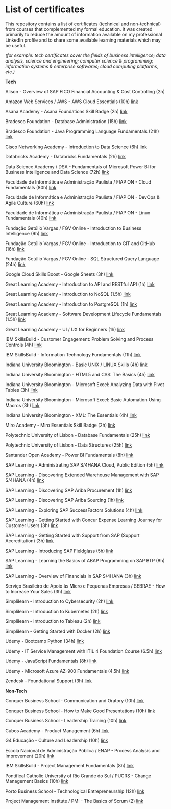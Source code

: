 # List of certificates

This repository contains a list of certificates (technical and non-technical) from courses that complemented my formal education.
It was created primarily to reduce the amount of information available on my professional LinkedIn profile and to share some available learning materials which may be useful.

*(for example: tech certificates cover the fields of business intelligence; data analysis, science and engineering; computer science & programming; information systems & enterprise softwares; cloud computing platforms, etc.)* 

**Tech**


Alison - Overview of SAP FICO Financial Accounting & Cost Controlling (2h)

Amazon Web Services / AWS - AWS Cloud Essentials (10h) [link](https://www.credly.com/badges/0f7b26cb-c1d3-4f04-a9fb-6bda212e3258/public_url)

Asana Academy - Asana Foundations Skill Badge (2h) [link](https://certifications.asana.com/f2b0810d-b722-433b-bed2-291d2e36bfda#acc.cyJgevC6)

Bradesco Foundation - Database Administration (15h) [link](https://www.linkedin.com/in/caio-ternus-de-abreu/details/certifications/1757679093303/single-media-viewer/?type=DOCUMENT&profileId=ACoAABLtKa8B0oVw4EwOlFBnAPMeuMr8HiBAzGs)

Bradesco Foundation - Java Programming Language Fundamentals (21h) [link](https://www.linkedin.com/in/caio-ternus-de-abreu/details/certifications/1757679910509/single-media-viewer/?type=DOCUMENT&profileId=ACoAABLtKa8B0oVw4EwOlFBnAPMeuMr8HiBAzGs)

Cisco Networking Academy - Introduction to Data Science (6h) [link](https://www.credly.com/badges/d7da0084-ac7e-4082-9187-c23a99a42318)

Databricks Academy - Databricks Fundamentals (2h) [link](https://credentials.databricks.com/f979c3bf-b497-40a8-b22a-8aed412f59ea#acc.MIBUkpQx)

Data Science Academy / DSA - Fundamentals of Microsoft Power BI for Business Intelligence and Data Science (72h) [link](https://www.datascienceacademy.com.br/certificate_v2/6462fe1b2bb04988150abc99/user/674b082d4f28d8069d02b8ba)

Faculdade de Informática e Administração Paulista / FIAP ON - Cloud Fundamentals (80h) [link](https://on.fiap.com.br/pluginfile.php/1/local_nanocourses/certificado_nanocourse/108865/a4e67aeeb6d343142eefe3ca1c58fb7e/certificado.png)

Faculdade de Informática e Administração Paulista / FIAP ON - DevOps & Agile Culture (60h) [link](https://on.fiap.com.br/pluginfile.php/1/local_nanocourses/certificado_nanocourse/107258/18f2ebb76667ea253e00ba290fc34c7f/certificado.png)

Faculdade de Informática e Administração Paulista / FIAP ON - Linux Fundamentals (40h) [link](https://on.fiap.com.br/pluginfile.php/1/local_nanocourses/certificado_nanocourse/106871/bb801f424be9a1cc7930c476c48c8ee1/certificado.png)

Fundação Getúlio Vargas / FGV Online - Introduction to Business Intelligence (9h) [link](https://www.linkedin.com/in/caio-ternus-de-abreu/details/certifications/1757715899349/single-media-viewer/?type=DOCUMENT&profileId=ACoAABLtKa8B0oVw4EwOlFBnAPMeuMr8HiBAzGs)

Fundação Getúlio Vargas / FGV Online - Introduction to GIT and GitHub (16h) [link](https://www.linkedin.com/in/caio-ternus-de-abreu/details/certifications/1757715657619/single-media-viewer/?type=DOCUMENT&profileId=ACoAABLtKa8B0oVw4EwOlFBnAPMeuMr8HiBAzGs)

Fundação Getúlio Vargas / FGV Online - SQL Structured Query Language (24h) [link](https://www.linkedin.com/in/caio-ternus-de-abreu/details/certifications/1759505974351/single-media-viewer/?type=DOCUMENT&profileId=ACoAABLtKa8B0oVw4EwOlFBnAPMeuMr8HiBAzGs)

Google Cloud Skills Boost - Google Sheets (3h) [link](https://www.skills.google/public_profiles/40c4c626-674f-41f6-aae1-57f1c7419923/badges/13434580)

Great Learning Academy - Introduction to API and RESTful API (1h) [link](https://www.mygreatlearning.com/certificate/JRKXBCOQ)

Great Learning Academy - Introduction to NoSQL (1.5h) [link](https://www.mygreatlearning.com/certificate/FYXIYFEP)

Great Learning Academy - Introduction to PostgreSQL (1h) [link](https://www.mygreatlearning.com/certificate/CTHRKSDY)

Great Learning Academy - Software Development Lifecycle Fundamentals (1.5h) [link](https://www.mygreatlearning.com/certificate/CZFCGSTY)

Great Learning Academy - UI / UX for Beginners (1h) [link](https://www.mygreatlearning.com/certificate/OQLSSQMO)

IBM SkillsBuild - Customer Engagement: Problem Solving and Process Controls (4h) [link](https://www.credly.com/badges/b3b01b05-015d-4184-8964-d333f0d0be98)

IBM SkillsBuild - Information Technology Fundamentals (11h) [link](https://www.credly.com/badges/045ccfaa-c052-4f85-ade2-24f494ed77f4)

Indiana University Bloomington - Basic UNIX / LINUX Skills (4h) [link](https://www.linkedin.com/in/caio-ternus-de-abreu/details/certifications/1757694388267/single-media-viewer/?type=DOCUMENT&profileId=ACoAABLtKa8B0oVw4EwOlFBnAPMeuMr8HiBAzGs)

Indiana University Bloomington - HTML5 and CSS: The Basics (4h) [link](https://www.linkedin.com/in/caio-ternus-de-abreu/details/certifications/1757694626881/single-media-viewer/?type=DOCUMENT&profileId=ACoAABLtKa8B0oVw4EwOlFBnAPMeuMr8HiBAzGs)

Indiana University Bloomington - Microsoft Excel: Analyzing Data with Pivot Tables (3h) [link](https://www.linkedin.com/in/caio-ternus-de-abreu/details/certifications/1757693938489/single-media-viewer?type=DOCUMENT&profileId=ACoAABLtKa8B0oVw4EwOlFBnAPMeuMr8HiBAzGs&lipi=urn%3Ali%3Apage%3Ad_flagship3_profile_view_base_certifications_details%3BEMtlBnaHT0u5USu%2FlHxJhA%3D%3D)

Indiana University Bloomington - Microsoft Excel: Basic Automation Using Macros (3h) [link](https://www.linkedin.com/in/caio-ternus-de-abreu/details/certifications/1757694032998/single-media-viewer?type=DOCUMENT&profileId=ACoAABLtKa8B0oVw4EwOlFBnAPMeuMr8HiBAzGs&lipi=urn%3Ali%3Apage%3Ad_flagship3_profile_view_base_certifications_details%3BEMtlBnaHT0u5USu%2FlHxJhA%3D%3D)

Indiana University Bloomington - XML: The Essentials (4h) [link](https://www.linkedin.com/in/caio-ternus-de-abreu/details/certifications/1757694626881/single-media-viewer/?type=DOCUMENT&profileId=ACoAABLtKa8B0oVw4EwOlFBnAPMeuMr8HiBAzGs)

Miro Academy - Miro Essentials Skill Badge (2h) [link](https://www.credly.com/badges/cc5cbf0f-0040-4f6d-a1ea-3f9a0b0c467d)

Polytechnic University of Lisbon - Database Fundamentals (25h) [link](https://lms.nau.edu.pt/certificates/267cf963bc6d444a9db7aa6ba4bd393b)

Polytechnic University of Lisbon - Data Structures (25h) [link](https://lms.nau.edu.pt/certificates/1c8e2d18230546e297f5e0c59a10a2dc)

Santander Open Academy - Power BI Fundamentals (8h) [link](https://www.linkedin.com/in/caio-ternus-de-abreu/details/certifications/1757675670531/single-media-viewer/?type=DOCUMENT&profileId=ACoAABLtKa8B0oVw4EwOlFBnAPMeuMr8HiBAzGs)

SAP Learning - Administrating SAP S/4HANA Cloud, Public Edition (5h) [link](https://www.credly.com/badges/5bc049ce-0bb2-4e3b-bc1d-9bf78cea2779)

SAP Learning - Discovering Extended Warehouse Management with SAP S/4HANA (4h) [link](https://www.credly.com/badges/bc163b26-9568-436f-8fb7-3a0a547aac94)

SAP Learning - Discovering SAP Ariba Procurement (1h) [link](https://www.credly.com/badges/1e58970c-b572-45a2-ad0b-4f5c35abd39c)

SAP Learning - Discovering SAP Ariba Sourcing (1h) [link](https://www.credly.com/badges/5df95038-8698-4434-8dcf-ab53bc00acf4)

SAP Learning - Exploring SAP SuccessFactors Solutions (4h) [link](https://www.credly.com/badges/228dff55-b090-4448-83a1-6b3b4a7ea423)

SAP Learning - Getting Started with Concur Expense Learning Journey for Customer Users (3h) [link](https://www.credly.com/badges/22a3b30f-0cd4-40bf-8dac-80ec1ada3fc9)

SAP Learning - Getting Started with Support from SAP (Support Accreditation) (3h) [link](https://www.credly.com/badges/80a0c52f-d212-49e5-959a-9186c0db273b)

SAP Learning - Introducing SAP Fieldglass (5h) [link](https://www.credly.com/badges/b4b12d07-788f-41fc-9174-180c12b3e049)

SAP Learning - Learning the Basics of ABAP Programming on SAP BTP (8h) [link](https://www.credly.com/badges/b02dcf05-73f4-42f8-8733-28b0683f3670)

SAP Learning - Overview of Financials in SAP S/4HANA (3h) [link](https://www.credly.com/badges/f2fe23d8-c847-47da-9f72-28ce560fbf18)

Serviço Brasileiro de Apoio às Micro e Pequenas Empresas / SEBRAE - How to Increase Your Sales (3h) [link](https://api-certificados.sebrae.com.br/v1/public/certificado/arquivo/6557c79309105a59afda89f1)

Simplilearn - Introduction to Cybersecurity (2h) [link](https://www.simplilearn.com/skillup-certificate-landing?token=eyJjb3Vyc2VfaWQiOiIxMjEzIiwiY2VydGlmaWNhdGVfdXJsIjoiaHR0cHM6XC9cL2NlcnRpZmljYXRlcy5zaW1wbGljZG4ubmV0XC9zaGFyZVwvdGh1bWJfNzM4MjQ5OF8xNzI2NTk3MzI1LnBuZyIsInVzZXJuYW1lIjoiQ2FpbyBUZXJudXMgZGUgQWJyZXUifQ%3D%3D&utm_source=shared-certificate&utm_medium=lms&utm_campaign=shared-certificate-promotion&referrer=https%3A%2F%2Flms.simplilearn.com%2Fdashboard%2Fcertificate&%24web_only=true&_branch_match_id=1484989663381061130&_branch_referrer=H4sIAAAAAAAAA8soKSkottLXL87MLcjJ1EssKNDLyczL1k%2FVr8qNMqvyTPew9E2yrytKTUstKsrMS49PKsovL04tsvUBqkpN8cwDAK%2Bg0VFBAAAA)

Simplilearn - Introduction to Kubernetes (2h) [link](https://www.simplilearn.com/skillup-certificate-landing?token=eyJjb3Vyc2VfaWQiOiIxNzQyIiwiY2VydGlmaWNhdGVfdXJsIjoiaHR0cHM6XC9cL2NlcnRpZmljYXRlcy5zaW1wbGljZG4ubmV0XC9zaGFyZVwvdGh1bWJfNzM5OTI3NV8xNzI3MTkwNDA4LnBuZyIsInVzZXJuYW1lIjoiQ2FpbyBUZXJudXMgZGUgQWJyZXUifQ%3D%3D&utm_source=shared-certificate&utm_medium=lms&utm_campaign=shared-certificate-promotion&referrer=https%3A%2F%2Flms.simplilearn.com%2Fcourses%2F4232%2FIntroduction-to-Kubernetes%2Fcertificate%2Fdownload-skillup&%24web_only=true&_branch_match_id=1484989663381061130&_branch_referrer=H4sIAAAAAAAAA8soKSkottLXL87MLcjJ1EssKNDLyczL1k%2FVLwkLNPHKDXK39E2yrytKTUstKsrMS49PKsovL04tsvUBqkpN8cwDAMtQy7JBAAAA)

Simplilearn - Introduction to Tableau (2h) [link](https://www.simplilearn.com/skillup-certificate-landing?token=eyJjb3Vyc2VfaWQiOiI0MDY4IiwiY2VydGlmaWNhdGVfdXJsIjoiaHR0cHM6XC9cL2NlcnRpZmljYXRlcy5zaW1wbGljZG4ubmV0XC9zaGFyZVwvNzUyOTU5M181MjczOTA4MTczMDk5NzM4MDU3Mi5wbmciLCJ1c2VybmFtZSI6IkNhaW8gVGVybnVzIGRlIEFicmV1In0%3D&utm_source=shared-certificate&utm_medium=lms&utm_campaign=shared-certificate-promotion&referrer=https%3A%2F%2Flms.simplilearn.com%2Fdashboard%2Fcertificate&%24web_only=true&_branch_match_id=1484989663381061130&_branch_referrer=H4sIAAAAAAAAA8soKSkottLXL87MLcjJ1EssKNDLyczL1k%2FVzzAv8AhLNfHP9k%2ByrytKTUstKsrMS49PKsovL04tsvUBqkpN8cwDAFr2JqJBAAAA)

Simplilearn - Getting Started with Docker (2h) [link](https://www.simplilearn.com/skillup-certificate-landing?token=eyJjb3Vyc2VfaWQiOiIxNzQxIiwiY2VydGlmaWNhdGVfdXJsIjoiaHR0cHM6XC9cL2NlcnRpZmljYXRlcy5zaW1wbGljZG4ubmV0XC9zaGFyZVwvNzUwNzUxNF81MjczOTA4MTczMDIxNjM4OTI4Ni5wbmciLCJ1c2VybmFtZSI6IkNhaW8gVGVybnVzIGRlIEFicmV1In0%3D&utm_source=shared-certificate&utm_medium=lms&utm_campaign=shared-certificate-promotion&referrer=https%3A%2F%2Flms.simplilearn.com%2Fcourses%2F4231%2FGetting-Started-with-Docker%2Fcertificate%2Fdownload-skillup&%24web_only=true&_branch_match_id=1484989663381061130&_branch_referrer=H4sIAAAAAAAAA8soKSkottLXL87MLcjJ1EssKNDLyczL1k%2FVrzSNigzPDvI39UuyrytKTUstKsrMS49PKsovL04tsvUBqkpN8cwDAK5YmMFBAAAA)

Udemy - Bootcamp Python (34h) [link](https://www.udemy.com/certificate/UC-5a292490-b158-4fb5-b1e6-90633ec92eef/)

Udemy - IT Service Management with ITIL 4 Foundation Course (6.5h) [link](https://www.udemy.com/certificate/UC-3be3db59-0c1a-418d-8647-88478b8a46bb/)

Udemy - JavaScript Fundamentals (8h) [link](https://www.udemy.com/certificate/UC-d7511cce-9f91-4b3e-bd2a-12638c91ca29/)

Udemy - Microsoft Azure AZ-900 Fundamentals (4.5h) [link](https://udemy-certificate.s3.amazonaws.com/pdf/UC-cbac4f90-5a25-4ae1-9d4c-868858b0c782.pdf)

Zendesk - Foundational Support (3h) [link](https://www.credly.com/badges/4077d171-a31d-4788-8456-907507a4588f) 

**Non-Tech**

Conquer Business School - Communication and Oratory (10h) [link](https://drive.conqueronline.com.br/CertificadosTeste/Comunica%C3%A7%C3%A3o%20e%20Orat%C3%B3ria/1684795355914-8b813221-43e0-4f6d-96d8-187753178bc3.jpeg)

Conquer Business School - How to Make Good Presentations (10h) [link](https://drive.conqueronline.com.br/CertificadosTeste/Apresenta%C3%A7%C3%B5es%20que%20conquistam:%20segredos%20da%20influ%C3%AAncia%20e%20persuas%C3%A3o/1699311178394-729cb1e6-1547-47d2-a408-35707a544b3f.jpeg)

Conquer Business School - Leadership Training (10h) [link](https://drive.conqueronline.com.br/CertificadosTeste/Forma%C3%A7%C3%A3o%20em%20Lideran%C3%A7a/1694522867212-945126b3-534b-4ac6-b328-39984744d675.jpeg)

Cubos Academy - Product Management (6h) [link](https://aulas.cubos.academy/certificado/9dbf1de4-1ac2-4516-bf56-46f57e17d31f/cursos/20972094-4e7a-48c3-a20e-b71d5c7136ec)

G4 Educação - Culture and Leadership (10h) [link](https://www.linkedin.com/in/caio-ternus-de-abreu/details/certifications/1757695132434/single-media-viewer/?type=DOCUMENT&profileId=ACoAABLtKa8B0oVw4EwOlFBnAPMeuMr8HiBAzGs)

Escola Nacional de Administração Pública / ENAP - Process Analysis and Improvement (20h) [link](https://www.linkedin.com/in/caio-ternus-de-abreu/details/certifications/1757672561505/single-media-viewer/?type=DOCUMENT&profileId=ACoAABLtKa8B0oVw4EwOlFBnAPMeuMr8HiBAzGs)

IBM SkillsBuild - Project Management Fundamentals (8h) [link](https://www.credly.com/badges/64fbdda9-0d55-401a-86cd-c30f3fccf1b9)

Pontifical Catholic University of Rio Grande do Sul / PUCRS - Change Management Basics (10h) [link](https://www.linkedin.com/in/caio-ternus-de-abreu/details/certifications/1757677536652/single-media-viewer?type=DOCUMENT&profileId=ACoAABLtKa8B0oVw4EwOlFBnAPMeuMr8HiBAzGs&lipi=urn%3Ali%3Apage%3Ad_flagship3_profile_view_base_certifications_details%3BEMtlBnaHT0u5USu%2FlHxJhA%3D%3D)

Porto Business School - Technological Entrepreneurship (12h) [link](https://lms.nau.edu.pt/certificates/87bad5d943c44911b100ea6ae4ed91cd)

Project Management Institute / PMI - The Basics of Scrum (2) [link](https://www.linkedin.com/in/caio-ternus-de-abreu/details/certifications/1757693615465/single-media-viewer/?type=DOCUMENT&profileId=ACoAABLtKa8B0oVw4EwOlFBnAPMeuMr8HiBAzGs)
